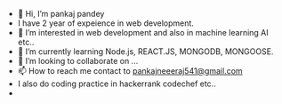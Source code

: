 - 👋 Hi, I’m pankaj pandey
- I have 2 year of expeience in web development.
- 👀 I’m interested in web development and also in machine learning AI etc..
- 🌱 I’m currently learning Node.js, REACT.JS, MONGODB, MONGOOSE. 
- 💞️ I’m looking to collaborate on ...
- 📫 How to reach me contact to pankajneeeraj541@gmail.com
-  I also do coding practice in hackerrank codechef etc..
-

<!---
pank1999/pank1999 is a ✨ special ✨ repository because its `README.md` (this file) appears on your GitHub profile.
You can click the Preview link to take a look at your changes.
--->
